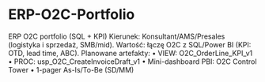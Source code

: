 # ERP-O2C-Portfolio
ERP O2C portfolio  (SQL + KPI)
Kierunek: Konsultant/AMS/Presales (logistyka i sprzedaż, SMB/mid).
Wartość: łączę O2C z SQL/Power BI (KPI: OTD, lead time, ABC).
Planowane artefakty:
• VIEW: O2C_OrderLine_KPI_v1
• PROC: usp_O2C_CreateInvoiceDraft_v1
• Mini-dashboard PBI: O2C Control Tower
• 1-pager As-Is/To-Be (SD/MM)
